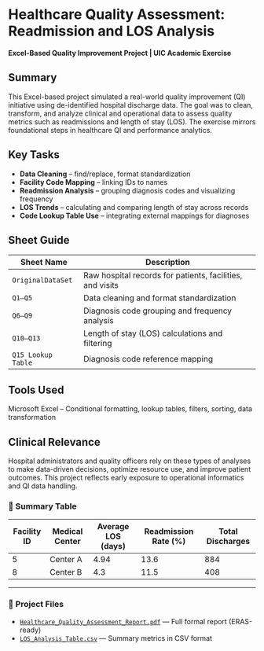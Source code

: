 # Healthcare Quality Assessment: Readmission and LOS Analysis  
**Excel-Based Quality Improvement Project | UIC Academic Exercise**

## Summary  
This Excel-based project simulated a real-world quality improvement (QI) initiative using de-identified hospital discharge data. The goal was to clean, transform, and analyze clinical and operational data to assess quality metrics such as readmissions and length of stay (LOS). The exercise mirrors foundational steps in healthcare QI and performance analytics.

## Key Tasks  
- **Data Cleaning** – find/replace, format standardization  
- **Facility Code Mapping** – linking IDs to names  
- **Readmission Analysis** – grouping diagnosis codes and visualizing frequency  
- **LOS Trends** – calculating and comparing length of stay across records  
- **Code Lookup Table Use** – integrating external mappings for diagnoses

## Sheet Guide  
| Sheet Name         | Description |
|--------------------|-------------|
| `OriginalDataSet`  | Raw hospital records for patients, facilities, and visits |
| `Q1–Q5`            | Data cleaning and format standardization |
| `Q6–Q9`            | Diagnosis code grouping and frequency analysis |
| `Q10–Q13`          | Length of stay (LOS) calculations and filtering |
| `Q15 Lookup Table` | Diagnosis code reference mapping |

## Tools Used  
Microsoft Excel – Conditional formatting, lookup tables, filters, sorting, data transformation

## Clinical Relevance  
Hospital administrators and quality officers rely on these types of analyses to make data-driven decisions, optimize resource use, and improve patient outcomes. This project reflects early exposure to operational informatics and QI data handling.

### 📌 Summary Table
| Facility ID | Medical Center | Average LOS (days) | Readmission Rate (%) | Total Discharges |
|-------------|----------------|---------------------|------------------------|-------------------|
| 5           | Center A       | 4.94                | 13.6                   | 884               |
| 8           | Center B       | 4.3                 | 11.5                   | 408               |

---

### 📁 Project Files
- [`Healthcare_Quality_Assessment_Report.pdf`](./Healthcare_Quality_Assessment_Report.pdf) — Full formal report (ERAS-ready)
- [`LOS_Analysis_Table.csv`](./LOS_Analysis_Table.csv) — Summary metrics in CSV format

